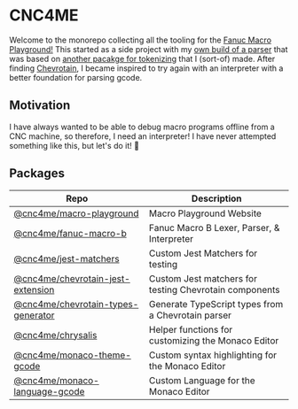 # CNC4ME

Welcome to the monorepo collecting all the tooling for the [Fanuc Macro Playground!](https://fanuc-macro-b.netlify.app/) This started as a side project with my [own build of a parser](https://github.com/kevinkhill/ncstat/tree/main/packages/ncstat-parser) that was based on [another pacakge for tokenizing](https://github.com/kevinkhill/ts-tokenizr) that I (sort-of) made. After finding [Chevrotain](https://chevrotain.io/docs/), I became inspired to try again with an interpreter with a better foundation for parsing gcode.

## Motivation

I have always wanted to be able to debug macro programs offline from a CNC machine, so therefore, I need an interpreter! I have never attempted something like this, but let's do it! :rocket:

## Packages

| Repo                                                                                       | Description                                            |
| ------------------------------------------------------------------------------------------ | ------------------------------------------------------ |
| [@cnc4me/macro-playground](https://github.com/cnc4me/macro-playground)                     | Macro Playground Website                               |
| [@cnc4me/fanuc-macro-b](https://github.com/cnc4me/fanuc-macro-b)                           | Fanuc Macro B Lexer, Parser, & Interpreter             |
| [@cnc4me/jest-matchers](https://github.com/cnc4me/jest-matchers)                           | Custom Jest Matchers for testing                       |
| [@cnc4me/chevrotain-jest-extension](https://github.com/cnc4me/chevrotain-jest-extension)   | Custom Jest matchers for testing Chevrotain components |
| [@cnc4me/chevrotain-types-generator](https://github.com/cnc4me/chevrotain-types-generator) | Generate TypeScript types from a Chevrotain parser     |
| [@cnc4me/chrysalis](https://github.com/cnc4me/chrysalis)                                   | Helper functions for customizing the Monaco Editor     |
| [@cnc4me/monaco-theme-gcode](https://github.com/cnc4me/monaco-theme-gcode)                 | Custom syntax highlighting for the Monaco Editor       |
| [@cnc4me/monaco-language-gcode](https://github.com/cnc4me/monaco-language-gcode)           | Custom Language for the Monaco Editor                  |
